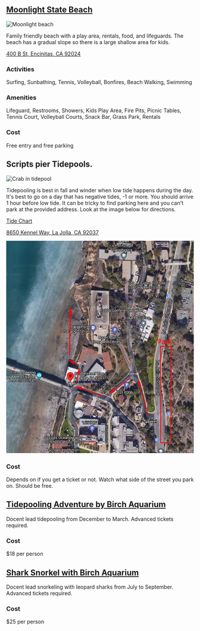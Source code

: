 ## [Moonlight State Beach](https://www.parks.ca.gov/?page_id=659)

![Moonlight beach](https://www.sandiego.org/-/media/images/sdta-site/things-to-do/beaches-bays/1800x788-covers/encinitasmoonlightbeach-1800x788.jpg)

Family friendly beach with a play area, rentals, food, and lifeguards. The beach has a gradual slope so there is a large shallow area for kids.

[400 B St, Encinitas, CA 92024](https://goo.gl/maps/eTwv9LNhobF8bvsd9)

### Activities
Surfing, Sunbathing, Tennis, Volleyball, Bonfires, Beach Walking, Swimming

### Amenities
Lifeguard, Restrooms, Showers, Kids Play Area, Fire Pits, Picnic Tables, Tennis Court, Volleyball Courts, Snack Bar, Grass Park, Rentals

### Cost
Free entry and free parking

## Scripts pier Tidepools.

![Crab in tidepool](https://timesofsandiego.com/wp-content/uploads/2016/04/Crab-Cabrillo-National-Monument.jpg)

Tidepooling is best in fall and winder when low tide happens during the day. It's best to go on a day that has negative tides, -1 or more. You should arrive 1 hour before low tide. It can be tricky to find parking here and you can't park at the provided address. Look at the image below for directions.

[Tide Chart](https://magicseaweed.com/Scripps-Pier-La-Jolla-Surf-Report/296/Tide/)

[8650 Kennel Way, La Jolla, CA 92037](https://goo.gl/maps/GWdXdNa7em8D4cGd9)

![Parking directions](../images/ScriptsPierTidePools.png)

### Cost

Depends on if you get a ticket or not. Watch what side of the street you park on. Should be free.

## [Tidepooling Adventure by Birch Aquarium](https://aquarium.ucsd.edu/experiences/programs/tidepooling)

Docent lead tidepooling from December to March. Advanced tickets required.

### Cost

$18 per person

## [Shark Snorkel with Birch Aquarium](https://aquarium.ucsd.edu/experiences/programs/shark-snorkeling)

Docent lead snorkeling with leopard sharks from July to September. Advanced tickets required.

### Cost

$25 per person
